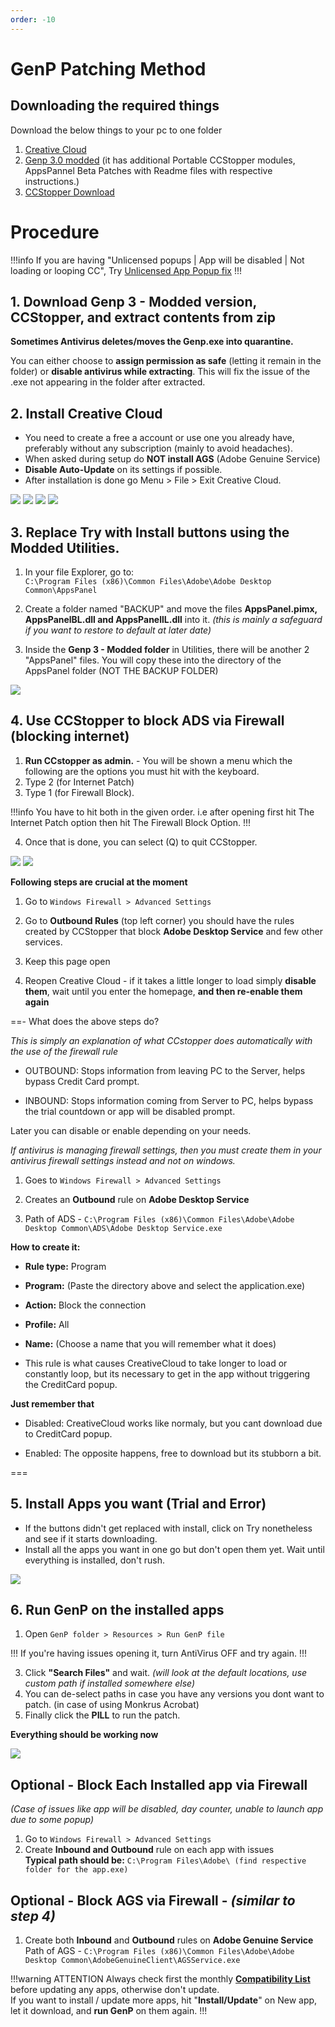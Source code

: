 ```yaml
---
order: -10
---
```


<!-- Links -->
[Creative Cloud]: https://creativecloud.adobe.com/apps/download/creative-cloud
[Genp 3.0 modded]: https://www.mediafire.com/file/ipp9gj15xzty1uw/GenP_3.0_Release.zip/file
[CCStopper Download]: https://github.com/eaaasun/CCStopper/releases
[Unlicensed App Popup fix]: https://www.reddit.com/r/GenP/comments/ue47y6/possible_solution_to_unlicensed_app_popup_no/
[Compatibility List]: https://www.reddit.com/r/GenP/comments/yao439/update_compatibility_list_2023_creative_suite/

<!-- Main Content Start -->
# GenP Patching Method

## Downloading the required things

Download the below things to your pc to one folder
1. [Creative Cloud]
2. [Genp 3.0 modded] (it has additional Portable CCStopper modules, AppsPannel Beta Patches with Readme files with respective instructions.)
3. [CCStopper Download]

# Procedure
!!!info
If you are having "Unlicensed popups | App will be disabled | Not loading or looping CC", Try [Unlicensed App Popup fix]
!!!

## 1. Download Genp 3 - Modded version, CCStopper, and extract contents from zip

**Sometimes Antivirus deletes/moves the Genp.exe into quarantine.**  

You can either choose to **assign permission as safe** (letting it remain in the folder) or **disable antivirus while extracting**. This will fix the issue of the .exe not appearing in the folder after extracted.

## 2. Install Creative Cloud

* You need to create a free a account or use one you already have, preferably without any subscription (mainly to avoid headaches).
* When asked during setup do **NOT install AGS** (Adobe Genuine Service)
* **Disable Auto-Update** on its settings if possible.
* After installation is done go Menu > File > Exit Creative Cloud.

![](../static/genp-method/2-1.png)
![](../static/genp-method/2-2.png)
![](../static/genp-method/2-3.png)
![](../static/genp-method/2-4.png)

## 3. Replace Try with Install buttons using the Modded Utilities.

1. In your file Explorer, go to:  
  `C:\Program Files (x86)\Common Files\Adobe\Adobe Desktop Common\AppsPanel`

2.  Create a folder named "BACKUP" and move the files **AppsPanel.pimx, AppsPanelBL.dll and AppsPanellL.dll** into it. *(this is mainly a safeguard if you want to restore to default at later date)*

3. Inside the **Genp 3 - Modded folder** in Utilities, there will be another 2 "AppsPanel" files. You will copy these into the directory of the AppsPanel folder (NOT THE BACKUP FOLDER)

![](../static/genp-method/3-1.png)

## 4. Use CCStopper to block ADS via Firewall (blocking internet)

1. **Run CCstopper as admin.** - You will be shown a menu which the following are the options you must hit with the keyboard.
2. Type 2 (for Internet Patch)
3. Type 1 (for Firewall Block).

!!!info 
You have to hit both in the given order. i.e after opening first hit The Internet Patch option then hit The Firewall Block Option.
!!!

4. Once that is done, you can select (Q) to quit CCStopper.

![](../static/genp-method/4-1.png)
![](../static/genp-method/4-2.png)

**Following steps are crucial at the moment**

1. Go to `Windows Firewall > Advanced Settings`
2. Go to **Outbound Rules** (top left corner) you should have the rules created by CCStopper that block **Adobe Desktop Service** and few other services.

3. Keep this page open

4. Reopen Creative Cloud - if it takes a little longer to load simply **disable them**, wait until you enter the homepage, **and then re-enable them again**

==- What does the above steps do?

*This is simply an explanation of what CCstopper does automatically with the use of the firewall rule*

* OUTBOUND: Stops information from leaving PC to the Server, helps bypass Credit Card prompt.

* INBOUND: Stops information coming from Server to PC, helps bypass the trial countdown or app will be disabled prompt.

Later you can disable or enable depending on your needs.

*If antivirus is managing firewall settings, then you must create them in your antivirus firewall settings instead and not on windows.*

1. Goes to `Windows Firewall > Advanced Settings`

2. Creates an **Outbound** rule on **Adobe Desktop Service**

3. Path of ADS - `C:\Program Files (x86)\Common Files\Adobe\Adobe Desktop Common\ADS\Adobe Desktop Service.exe`


**How to create it:**

* **Rule type:** Program

* **Program:** (Paste the directory above and select the application.exe)

* **Action:** Block the connection

* **Profile:** All

* **Name:** (Choose a name that you will remember what it does)

* This rule is what causes CreativeCloud to take longer to load or constantly loop, but its necessary to get in the app without triggering the CreditCard popup.

**Just remember that**

- Disabled: CreativeCloud works like normaly, but you cant download due to CreditCard popup.

- Enabled: The opposite happens, free to download but its stubborn a bit.

===

## 5. Install Apps you want (Trial and Error)

- If the buttons didn't get replaced with install, click on Try nonetheless and see if it starts downloading.
- Install all the apps you want in one go but don't open them yet. Wait until everything is installed, don't rush.

![](../static/genp-method/5-1.png)

## 6. Run GenP on the installed apps

1. Open `GenP folder > Resources > Run GenP file`

!!!
If you're having issues opening it, turn AntiVirus OFF and try again.
!!!

3. Click **"Search Files"** and wait. *(will look at the default locations, use custom path if installed somewhere else)*
4. You can de-select paths in case you have any versions you dont want to patch. (in case of using Monkrus Acrobat)
5. Finally click the **PILL** to run the patch.

**Everything should be working now**

![](../static/genp-method/6-1.png)

## Optional - Block Each Installed app via Firewall

*(Case of issues like app will be disabled, day counter, unable to launch app due to some popup)*

1. Go to `Windows Firewall > Advanced Settings`
2. Create **Inbound and Outbound** rule on each app with issues  
**Typical path should be:** `C:\Program Files\Adobe\ (find respective folder for the app.exe)`

## Optional - Block AGS via Firewall - *(similar to step 4)*

1. Create both **Inbound** and **Outbound** rules on **Adobe Genuine Service**  
Path of AGS - `C:\Program Files (x86)\Common Files\Adobe\Adobe Desktop Common\AdobeGenuineClient\AGSService.exe`

!!!warning ATTENTION
  Always check first the monthly **[Compatibility List]** before updating any apps, otherwise don't update.  
  If you want to install / update more apps, hit "**Install/Update**" on New app, let it download, and **run GenP** on them again.
!!!
